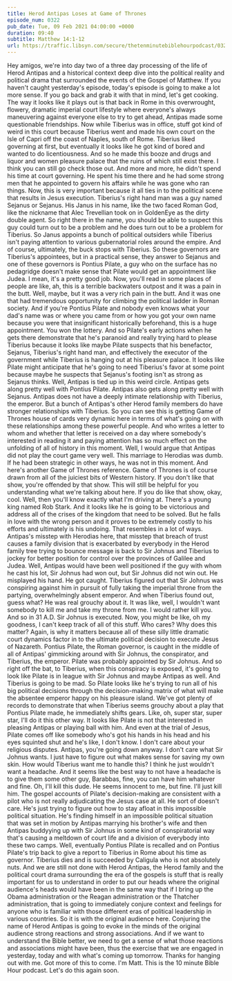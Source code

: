 ```yaml
---
title: Herod Antipas Loses at Game of Thrones
episode_num: 0322
pub_date: Tue, 09 Feb 2021 04:00:00 +0000
duration: 09:40
subtitle: Matthew 14:1-12
url: https://traffic.libsyn.com/secure/thetenminutebiblehourpodcast/0322_-_Herod_Antipas_Loses_at_Game_of_Thrones.mp3
---
```


 Hey amigos, we're into day two of a three day processing of the life of Herod Antipas and a historical context deep dive into the political reality and political drama that surrounded the events of the Gospel of Matthew. If you haven't caught yesterday's episode, today's episode is going to make a lot more sense. If you go back and grab it with that in mind, let's get cooking. The way it looks like it plays out is that back in Rome in this overwrought, flowery, dramatic imperial court lifestyle where everyone's always maneuvering against everyone else to try to get ahead, Antipas made some questionable friendships. Now while Tiberius was in office, stuff got kind of weird in this court because Tiberius went and made his own court on the Isle of Capri off the coast of Naples, south of Rome. Tiberius liked governing at first, but eventually it looks like he got kind of bored and wanted to do licentiousness. And so he made this booze and drugs and liquor and women pleasure palace that the ruins of which still exist there. I think you can still go check those out. And more and more, he didn't spend his time at court governing. He spent his time there and he had some strong men that he appointed to govern his affairs while he was gone who ran things. Now, this is very important because it all ties in to the political scene that results in Jesus execution. Tiberius's right hand man was a guy named Sejanus or Sejanus. His Janus in his name, like the two faced Roman God, like the nickname that Alec Trevellian took on in GoldenEye as the dirty double agent. So right there in the name, you should be able to suspect this guy could turn out to be a problem and he does turn out to be a problem for Tiberius. So Janus appoints a bunch of political outsiders while Tiberius isn't paying attention to various gubernatorial roles around the empire. And of course, ultimately, the buck stops with Tiberius. So these governors are Tiberius's appointees, but in a practical sense, they answer to Sejanus and one of these governors is Pontius Pilate, a guy who on the surface has no pedagridge doesn't make sense that Pilate would get an appointment like Judea. I mean, it's a pretty good job. Now, you'll read in some places of people are like, ah, this is a terrible backwaters outpost and it was a pain in the butt. Well, maybe, but it was a very rich pain in the butt. And it was one that had tremendous opportunity for climbing the political ladder in Roman society. And if you're Pontius Pilate and nobody even knows what your dad's name was or where you came from or how you got your own name because you were that insignificant historically beforehand, this is a huge appointment. You won the lottery. And so Pilate's early actions when he gets there demonstrate that he's paranoid and really trying hard to please Tiberius because it looks like maybe Pilate suspects that his benefactor, Sejanus, Tiberius's right hand man, and effectively the executor of the government while Tiberius is hanging out at his pleasure palace. It looks like Pilate might anticipate that he's going to need Tiberius's favor at some point because maybe he suspects that Sejanus's footing isn't as strong as Sejanus thinks. Well, Antipas is tied up in this weird circle. Antipas gets along pretty well with Pontius Pilate. Antipas also gets along pretty well with Sejanus. Antipas does not have a deeply intimate relationship with Tiberius, the emperor. But a bunch of Antipas's other Herod family members do have stronger relationships with Tiberius. So you can see this is getting Game of Thrones house of cards very dynamic here in terms of what's going on with these relationships among these powerful people. And who writes a letter to whom and whether that letter is received on a day where somebody's interested in reading it and paying attention has so much effect on the unfolding of all of history in this moment. Well, I would argue that Antipas did not play the court game very well. This marriage to Herodias was dumb. If he had been strategic in other ways, he was not in this moment. And here's another Game of Thrones reference. Game of Thrones is of course drawn from all of the juiciest bits of Western history. If you don't like that show, you're offended by that show. This will still be helpful for you understanding what we're talking about here. If you do like that show, okay, cool. Well, then you'll know exactly what I'm driving at. There's a young king named Rob Stark. And it looks like he is going to be victorious and address all of the crises of the kingdom that need to be solved. But he falls in love with the wrong person and it proves to be extremely costly to his efforts and ultimately is his undoing. That resembles in a lot of ways. Antipas's misstep with Herodias here, that misstep that breach of trust causes a family division that is exacerbated by everybody in the Herod family tree trying to bounce message is back to Sir Johnus and Tiberius to jockey for better position for control over the provinces of Galilee and Judea. Well, Antipas would have been well positioned if the guy with whom he cast his lot, Sir Johnus had won out, but Sir Johnus did not win out. He misplayed his hand. He got caught. Tiberius figured out that Sir Johnus was conspiring against him in pursuit of fully taking the imperial throne from the partying, overwhelmingly absent emperor. And when Tiberius found out, guess what? He was real grouchy about it. It was like, well, I wouldn't want somebody to kill me and take my throne from me. I would rather kill you. And so in 31 A.D. Sir Johnus is executed. Now, you might be like, oh my goodness, I can't keep track of all of this stuff. Who cares? Why does this matter? Again, is why it matters because all of these silly little dramatic court dynamics factor in to the ultimate political decision to execute Jesus of Nazareth. Pontius Pilate, the Roman governor, is caught in the middle of all of Antipas' gimmicking around with Sir Johnus, the conspirator, and Tiberius, the emperor. Pilate was probably appointed by Sir Johnus. And so right off the bat, to Tiberius, when this conspiracy is exposed, it's going to look like Pilate is in league with Sir Johnus and maybe Antipas as well. And Tiberius is going to be mad. So Pilate looks like he's trying to run all of his big political decisions through the decision-making matrix of what will make the absentee emperor happy on his pleasure island. We've got plenty of records to demonstrate that when Tiberius seems grouchy about a play that Pontius Pilate made, he immediately shifts gears. Like, oh, super star, super star, I'll do it this other way. It looks like Pilate is not that interested in pleasing Antipas or playing ball with him. And even at the trial of Jesus, Pilate comes off like somebody who's got his hands in his head and his eyes squinted shut and he's like, I don't know. I don't care about your religious disputes. Antipas, you're going down anyway. I don't care what Sir Johnus wants. I just have to figure out what makes sense for saving my own skin. How would Tiberius want me to handle this? I think he just wouldn't want a headache. And it seems like the best way to not have a headache is to give them some other guy, Barabbas, fine, you can have him whatever and fine. Oh, I'll kill this dude. He seems innocent to me, but fine. I'll just kill him. The gospel accounts of Pilate's decision-making are consistent with a pilot who is not really adjudicating the Jesus case at all. He sort of doesn't care. He's just trying to figure out how to stay afloat in this impossible political situation. He's finding himself in an impossible political situation that was set in motion by Antipas marrying his brother's wife and then Antipas buddyying up with Sir Johnus in some kind of conspiratorial way that's causing a meltdown of court life and a division of everybody into these two camps. Well, eventually Pontius Pilate is recalled and on Pontius Pilate's trip back to give a report to Tiberius in Rome about his time as governor. Tiberius dies and is succeeded by Caligula who is not absolutely nuts. And we are still not done with Herod Antipas, the Herod family and the political court drama surrounding the era of the gospels is stuff that is really important for us to understand in order to put our heads where the original audience's heads would have been in the same way that if I bring up the Obama administration or the Reagan administration or the Thatcher administration, that is going to immediately conjure context and feelings for anyone who is familiar with those different eras of political leadership in various countries. So it is with the original audience here. Conjuring the name of Herod Antipas is going to evoke in the minds of the original audience strong reactions and strong associations. And if we want to understand the Bible better, we need to get a sense of what those reactions and associations might have been, thus the exercise that we are engaged in yesterday, today and with what's coming up tomorrow. Thanks for hanging out with me. Got more of this to come. I'm Matt. This is the 10 minute Bible Hour podcast. Let's do this again soon.